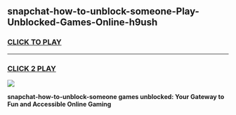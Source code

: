 
## snapchat-how-to-unblock-someone-Play-Unblocked-Games-Online-h9ush
<h3>
<a href="https://premium76.site?title=snapchat-how-to-unblock-someone&ref=25A">CLICK TO PLAY</a></h3>
<hr>

<h3>
<a href="https://premium76.site?title=snapchat-how-to-unblock-someone&ref=25A">CLICK 2 PLAY</a>
  
</h3>

<a href="https://premium76.site?title=snapchat-how-to-unblock-someone&ref=25A"><img src="https://clearcache.store/games.png"></a>


**snapchat-how-to-unblock-someone games unblocked: Your Gateway to Fun and Accessible Online Gaming**
